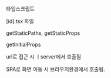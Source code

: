 타입스크립트



[id].tsx 파일

getStaticPaths, getStaticProps



getInitialProps

url로 접근 시 ㅣserver에서 호출됨

SPA로 화면 이동 시 브라우저환경에서 호출됨.